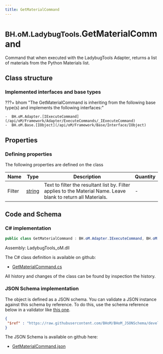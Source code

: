 ```yaml
---
title: GetMaterialCommand
---
```


# <small>BH.oM.LadybugTools.</small>**GetMaterialCommand**

Command that when executed with the LadybugTools Adapter, returns a list of materials from the Python Materials list.

## Class structure

### Implemented interfaces and base types

???+ bhom "The GetMaterialCommand is inheriting from the following base type(s) and implements the following interfaces:"

    -  BH.oM.Adapter.[IExecuteCommand](/api/oM/Framework/Adapter/ExecuteCommands/_IExecuteCommand)
    -  BH.oM.Base.[IObject](/api/oM/Framework/Base/Interface/IObject)


## Properties



### Defining properties

The following properties are defined on the class

| Name             | Type             | Description      | Quantity         |
|------------------|------------------|------------------|------------------|
| Filter | [string](https://learn.microsoft.com/en-us/dotnet/api/System.String?view=netstandard-2.0) | Text to filter the resultant list by. Filter applies to the Material Name. Leave blank to return all Materials. | - |


## Code and Schema

### C# implementation

``` C# title="C#"
public class GetMaterialCommand : BH.oM.Adapter.IExecuteCommand, BH.oM.Base.IObject
```

Assembly: LadybugTools_oM.dll

The C# class definition is available on github:

- [GetMaterialCommand.cs](https://github.com/BHoM/LadybugTools_Toolkit/blob/develop/LadybugTools_oM/ExecuteCommands\GetMaterialCommand.cs)

All history and changes of the class can be found by inspection the history.
### JSON Schema implementation

The object is defined as a JSON schema. You can validate a JSON instance against this schema by reference. To do this, use the schema reference below in a validator like [this one](https://www.jsonschemavalidator.net/).

``` json title="JSON Schema"
{
 "$ref" : "https://raw.githubusercontent.com/BHoM/BHoM_JSONSchema/develop/LadybugTools_oM/GetMaterialCommand.json"
}
```

The JSON Schema is available on github here:

- [GetMaterialCommand.json](https://github.com/BHoM/BHoM_JSONSchema/blob/develop/LadybugTools_oM/GetMaterialCommand.json)
